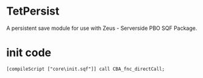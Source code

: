 # TetPersist
A persistent save module for use with Zeus - Serverside PBO SQF Package.



# init code
`[compileScript ["core\init.sqf"]] call CBA_fnc_directCall;`